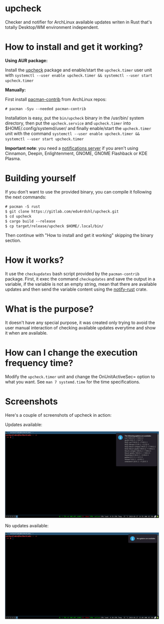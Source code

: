 # upcheck

Checker and notifier for ArchLinux available updates writen in Rust that's totally Desktop/WM environment independent.

# How to install and get it working?

**Using AUR package:**

Install the [upcheck](https://aur.archlinux.org/packages/upcheck/) package and enable/start the `upcheck.timer` user unit with `systemctl --user enable upcheck.timer && systemctl --user start upcheck.timer`

**Manually:**

First install [pacman-contrib](https://www.archlinux.org/packages/community/x86_64/pacman-contrib/) from ArchLinux repos:

```
# pacman -Syu --needed pacman-contrib
```

Installation is easy, put the `bin/upcheck` binary in the /usr/bin/ system directory, then put the `upcheck.service` and `upcheck.timer` into $HOME/.config/systemd/user/ and finally enable/start the `upcheck.timer` unit with the command `systemctl --user enable upcheck.timer && systemctl --user start upcheck.timer`

**Important note**: you need a [notifications server](https://wiki.archlinux.org/index.php/Desktop_notifications#Notification_servers) if you aren't using Cinnamon, Deepin, Enlightenment, GNOME, GNOME Flashback or KDE Plasma.

# Building yourself

If you don't want to use the provided binary, you can compile it following the next commands:
```
# pacman -S rust
$ git clone https://gitlab.com/edu4rdshl/upcheck.git
$ cd upcheck
$ cargo build --release
$ cp target/release/upcheck $HOME/.local/bin/
```
Then continue with "How to install and get it working" skipping the binary section.

# How it works?

It use the `checkupdates` bash script provided by the `pacman-contrib` package. First, it exec the command `checkupdates` and save the output in a variable, if the variable is not an empty string, mean that there are available updates and then send the variable content using the  [notify-rust](https://crates.io/crates/notify-rust) crate.

# What is the purpose?

It doesn't have any special purpose, it was created only trying to avoid the user manual interaction of checking available updates everytime and show it when are available.

# How can I change the execution frequency time?

Modify the `upcheck.timer` unit and change the OnUnitActiveSec= option to what you want. See `man 7 systemd.time` for the time specifications.

# Screenshots

Here's a couple of screenshots of upcheck in action:

Updates available:

![](Images/2019-03-27-145536-sechacklabs.png)


No updates available:

![](Images/2019-03-27-150913-sechacklabs.png)
